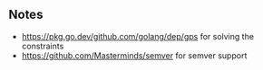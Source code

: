 ## Notes

- https://pkg.go.dev/github.com/golang/dep/gps for solving the constraints
- https://github.com/Masterminds/semver for semver support